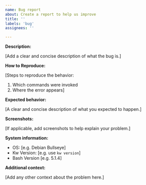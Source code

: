 ```yaml
---
name: Bug report
about: Create a report to help us improve
title: ''
labels: 'bug'
assignees: ''

---
```


**Description:**

[Add a clear and concise description of what the bug is.]

**How to Reproduce:**

[Steps to reproduce the behavior:
1. Which commands were invoked
2. Where the error appears]

**Expected behavior:**

[A clear and concise description of what you expected to happen.]

**Screenshots:**

[If applicable, add screenshots to help explain your problem.]

**System information:**

 - OS: [e.g. Debian Bullseye]
 - Kw Version: [e.g. use `kw version`]
 - Bash Version [e.g. 5.1.4]

**Additional context:**

[Add any other context about the problem here.]
